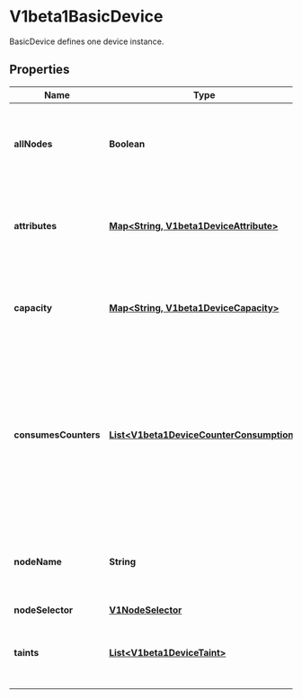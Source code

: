 

# V1beta1BasicDevice

BasicDevice defines one device instance.
## Properties

Name | Type | Description | Notes
------------ | ------------- | ------------- | -------------
**allNodes** | **Boolean** | AllNodes indicates that all nodes have access to the device.  Must only be set if Spec.PerDeviceNodeSelection is set to true. At most one of NodeName, NodeSelector and AllNodes can be set. |  [optional]
**attributes** | [**Map&lt;String, V1beta1DeviceAttribute&gt;**](V1beta1DeviceAttribute.md) | Attributes defines the set of attributes for this device. The name of each attribute must be unique in that set.  The maximum number of attributes and capacities combined is 32. |  [optional]
**capacity** | [**Map&lt;String, V1beta1DeviceCapacity&gt;**](V1beta1DeviceCapacity.md) | Capacity defines the set of capacities for this device. The name of each capacity must be unique in that set.  The maximum number of attributes and capacities combined is 32. |  [optional]
**consumesCounters** | [**List&lt;V1beta1DeviceCounterConsumption&gt;**](V1beta1DeviceCounterConsumption.md) | ConsumesCounters defines a list of references to sharedCounters and the set of counters that the device will consume from those counter sets.  There can only be a single entry per counterSet.  The total number of device counter consumption entries must be &lt;&#x3D; 32. In addition, the total number in the entire ResourceSlice must be &lt;&#x3D; 1024 (for example, 64 devices with 16 counters each). |  [optional]
**nodeName** | **String** | NodeName identifies the node where the device is available.  Must only be set if Spec.PerDeviceNodeSelection is set to true. At most one of NodeName, NodeSelector and AllNodes can be set. |  [optional]
**nodeSelector** | [**V1NodeSelector**](V1NodeSelector.md) |  |  [optional]
**taints** | [**List&lt;V1beta1DeviceTaint&gt;**](V1beta1DeviceTaint.md) | If specified, these are the driver-defined taints.  The maximum number of taints is 4.  This is an alpha field and requires enabling the DRADeviceTaints feature gate. |  [optional]



